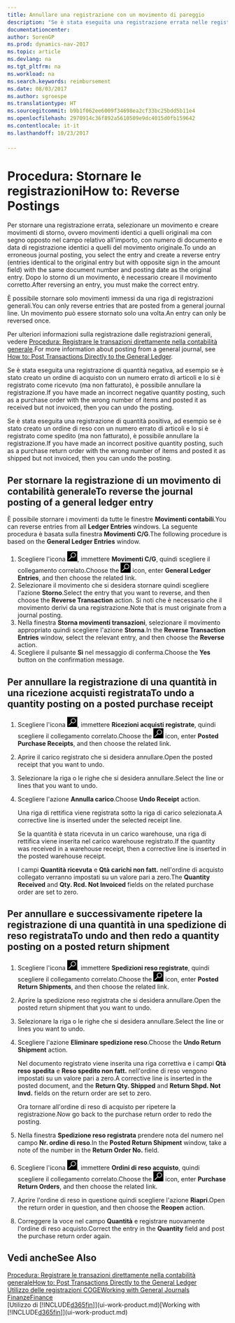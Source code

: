 ```yaml
---
title: Annullare una registrazione con un movimento di pareggio
description: "Se è stata eseguita una registrazione errata nelle registrazioni generali, è possibile utilizzare la funzione Storno per annullare la registrazione con un audit trail corretto."
documentationcenter: 
author: SorenGP
ms.prod: dynamics-nav-2017
ms.topic: article
ms.devlang: na
ms.tgt_pltfrm: na
ms.workload: na
ms.search.keywords: reimbursement
ms.date: 08/03/2017
ms.author: sgroespe
ms.translationtype: HT
ms.sourcegitcommit: b9b1f062ee6009f34698ea2cf33bc25bdd5b11e4
ms.openlocfilehash: 2970914c36f892a5610509e9dc4015d0fb159642
ms.contentlocale: it-it
ms.lasthandoff: 10/23/2017

---
```

# <a name="how-to-reverse-postings"></a><span data-ttu-id="ad76e-103">Procedura: Stornare le registrazioni</span><span class="sxs-lookup"><span data-stu-id="ad76e-103">How to: Reverse Postings</span></span>
<span data-ttu-id="ad76e-104">Per stornare una registrazione errata, selezionare un movimento e creare movimenti di storno, ovvero movimenti identici a quelli originali ma con segno opposto nel campo relativo all'importo, con numero di documento e data di registrazione identici a quelli del movimento originale.</span><span class="sxs-lookup"><span data-stu-id="ad76e-104">To undo an erroneous journal posting, you select the entry and create a reverse entry (entries identical to the original entry but with opposite sign in the amount field) with the same document number and posting date as the original entry.</span></span> <span data-ttu-id="ad76e-105">Dopo lo storno di un movimento, è necessario creare il movimento corretto.</span><span class="sxs-lookup"><span data-stu-id="ad76e-105">After reversing an entry, you must make the correct entry.</span></span>

<span data-ttu-id="ad76e-106">È possibile stornare solo movimenti immessi da una riga di registrazioni generali.</span><span class="sxs-lookup"><span data-stu-id="ad76e-106">You can only reverse entries that are posted from a general journal line.</span></span> <span data-ttu-id="ad76e-107">Un movimento può essere stornato solo una volta.</span><span class="sxs-lookup"><span data-stu-id="ad76e-107">An entry can only be reversed once.</span></span>

<span data-ttu-id="ad76e-108">Per ulteriori informazioni sulla registrazione dalle registrazioni generali, vedere [Procedura: Registrare le transazioni direttamente nella contabilità generale](finance-how-post-transactions-directly.md).</span><span class="sxs-lookup"><span data-stu-id="ad76e-108">For more information about posting from a general journal, see [How to: Post Transactions Directly to the General Ledger](finance-how-post-transactions-directly.md).</span></span>

<span data-ttu-id="ad76e-109">Se è stata eseguita una registrazione di quantità negativa, ad esempio se è stato creato un ordine di acquisto con un numero errato di articoli e lo si è registrato come ricevuto (ma non fatturato), è possibile annullare la registrazione.</span><span class="sxs-lookup"><span data-stu-id="ad76e-109">If you have made an incorrect negative quantity posting, such as a purchase order with the wrong number of items and posted it as received but not invoiced, then you can undo the posting.</span></span>

<span data-ttu-id="ad76e-110">Se è stata eseguita una registrazione di quantità positiva, ad esempio se è stato creato un ordine di reso con un numero errato di articoli e lo si è registrato come spedito (ma non fatturato), è possibile annullare la registrazione.</span><span class="sxs-lookup"><span data-stu-id="ad76e-110">If you have made an incorrect positive quantity posting, such as a purchase return order with the wrong number of items and posted it as shipped but not invoiced, then you can undo the posting.</span></span>   

## <a name="to-reverse-the-journal-posting-of-a-general-ledger-entry"></a><span data-ttu-id="ad76e-111">Per stornare la registrazione di un movimento di contabilità generale</span><span class="sxs-lookup"><span data-stu-id="ad76e-111">To reverse the journal posting of a general ledger entry</span></span>
<span data-ttu-id="ad76e-112">È possibile stornare i movimenti da tutte le finestre **Movimenti contabili**.</span><span class="sxs-lookup"><span data-stu-id="ad76e-112">You can reverse entries from all **Ledger Entries** windows.</span></span> <span data-ttu-id="ad76e-113">La seguente procedura è basata sulla finestra **Movimenti C/G**.</span><span class="sxs-lookup"><span data-stu-id="ad76e-113">The following procedure is based on the **General Ledger Entries** window.</span></span>
1. <span data-ttu-id="ad76e-114">Scegliere l'icona ![Cerca pagina o report](media/ui-search/search_small.png "icona Cerca pagina o report"), immettere **Movimenti C/G**, quindi scegliere il collegamento correlato.</span><span class="sxs-lookup"><span data-stu-id="ad76e-114">Choose the ![Search for Page or Report](media/ui-search/search_small.png "Search for Page or Report icon") icon, enter **General Ledger Entries**, and then choose the related link.</span></span>
2. <span data-ttu-id="ad76e-115">Selezionare il movimento che si desidera stornare quindi scegliere l'azione **Storno**.</span><span class="sxs-lookup"><span data-stu-id="ad76e-115">Select the entry that you want to reverse, and then choose the **Reverse Transaction** action.</span></span> <span data-ttu-id="ad76e-116">Si noti che è necessario che il movimento derivi da una registrazione.</span><span class="sxs-lookup"><span data-stu-id="ad76e-116">Note that is must originate from a journal posting.</span></span>
3. <span data-ttu-id="ad76e-117">Nella finestra **Storna movimenti transazioni**, selezionare il movimento appropriato quindi scegliere l'azione **Storna**.</span><span class="sxs-lookup"><span data-stu-id="ad76e-117">In the **Reverse Transaction Entries** window, select the relevant entry, and then choose the **Reverse** action.</span></span>
4. <span data-ttu-id="ad76e-118">Scegliere il pulsante **Sì** nel messaggio di conferma.</span><span class="sxs-lookup"><span data-stu-id="ad76e-118">Choose the **Yes** button on the confirmation message.</span></span>

## <a name="to-undo-a-quantity-posting-on-a-posted-purchase-receipt"></a><span data-ttu-id="ad76e-119">Per annullare la registrazione di una quantità in una ricezione acquisti registrata</span><span class="sxs-lookup"><span data-stu-id="ad76e-119">To undo a quantity posting on a posted purchase receipt</span></span>  

1.  <span data-ttu-id="ad76e-120">Scegliere l'icona ![Cerca pagina o report](media/ui-search/search_small.png "icona Cerca pagina o report"), immettere **Ricezioni acquisti registrate**, quindi scegliere il collegamento correlato.</span><span class="sxs-lookup"><span data-stu-id="ad76e-120">Choose the ![Search for Page or Report](media/ui-search/search_small.png "Search for Page or Report icon") icon, enter **Posted Purchase Receipts**, and then choose the related link.</span></span>  
2.  <span data-ttu-id="ad76e-121">Aprire il carico registrato che si desidera annullare.</span><span class="sxs-lookup"><span data-stu-id="ad76e-121">Open the posted receipt that you want to undo.</span></span>  
3.  <span data-ttu-id="ad76e-122">Selezionare la riga o le righe che si desidera annullare.</span><span class="sxs-lookup"><span data-stu-id="ad76e-122">Select the line or lines that you want to undo.</span></span>  
4.  <span data-ttu-id="ad76e-123">Scegliere l'azione **Annulla carico**.</span><span class="sxs-lookup"><span data-stu-id="ad76e-123">Choose **Undo Receipt** action.</span></span>

    <span data-ttu-id="ad76e-124">Una riga di rettifica viene registrata sotto la riga di carico selezionata.</span><span class="sxs-lookup"><span data-stu-id="ad76e-124">A corrective line is inserted under the selected receipt line.</span></span>  

    <span data-ttu-id="ad76e-125">Se la quantità è stata ricevuta in un carico warehouse, una riga di rettifica viene inserita nel carico warehouse registrato.</span><span class="sxs-lookup"><span data-stu-id="ad76e-125">If the quantity was received in a warehouse receipt, then a corrective line is inserted in the posted warehouse receipt.</span></span>  

    <span data-ttu-id="ad76e-126">I campi **Quantità ricevuta** e **Qtà carichi non fatt.** nell'ordine di acquisto collegato verranno impostati su un valore pari a zero.</span><span class="sxs-lookup"><span data-stu-id="ad76e-126">The **Quantity Received** and **Qty. Rcd. Not Invoiced** fields on the related purchase order are set to zero.</span></span>

## <a name="to-undo-and-then-redo-a-quantity-posting-on-a-posted-return-shipment"></a><span data-ttu-id="ad76e-127">Per annullare e successivamente ripetere la registrazione di una quantità in una spedizione di reso registrata</span><span class="sxs-lookup"><span data-stu-id="ad76e-127">To undo and then redo a quantity posting on a posted return shipment</span></span>

1.  <span data-ttu-id="ad76e-128">Scegliere l'icona ![Cerca pagina o report](media/ui-search/search_small.png "icona Cerca pagina o report"), immettere **Spedizioni reso registrate**, quindi scegliere il collegamento correlato.</span><span class="sxs-lookup"><span data-stu-id="ad76e-128">Choose the ![Search for Page or Report](media/ui-search/search_small.png "Search for Page or Report icon") icon, enter **Posted Return Shipments**, and then choose the related link.</span></span>  
2.  <span data-ttu-id="ad76e-129">Aprire la spedizione reso registrata che si desidera annullare.</span><span class="sxs-lookup"><span data-stu-id="ad76e-129">Open the posted return shipment that you want to undo.</span></span>
3. <span data-ttu-id="ad76e-130">Selezionare la riga o le righe che si desidera annullare.</span><span class="sxs-lookup"><span data-stu-id="ad76e-130">Select the line or lines you want to undo.</span></span>  

4.  <span data-ttu-id="ad76e-131">Scegliere l'azione **Eliminare spedizione reso**.</span><span class="sxs-lookup"><span data-stu-id="ad76e-131">Choose the **Undo Return Shipment** action.</span></span>  

    <span data-ttu-id="ad76e-132">Nel documento registrato viene inserita una riga correttiva e i campi **Qtà reso spedita** e **Reso spedito non fatt.** nell'ordine di reso vengono impostati su un valore pari a zero.</span><span class="sxs-lookup"><span data-stu-id="ad76e-132">A corrective line is inserted in the posted document, and the **Return Qty. Shipped** and **Return Shpd. Not Invd.** fields on the return order are set to zero.</span></span>  

    <span data-ttu-id="ad76e-133">Ora tornare all'ordine di reso di acquisto per ripetere la registrazione.</span><span class="sxs-lookup"><span data-stu-id="ad76e-133">Now go back to the purchase return order to redo the posting.</span></span>  

5.  <span data-ttu-id="ad76e-134">Nella finestra **Spedizione reso registrata** prendere nota del numero nel campo **Nr. ordine di reso**.</span><span class="sxs-lookup"><span data-stu-id="ad76e-134">In the **Posted Return Shipment** window, take a note of the number in the **Return Order No.**</span></span> <span data-ttu-id="ad76e-135"> </span><span class="sxs-lookup"><span data-stu-id="ad76e-135">field.</span></span>  
6.  <span data-ttu-id="ad76e-136">Scegliere l'icona ![Cerca pagina o report](media/ui-search/search_small.png "icona Cerca pagina o report"), immettere **Ordini di reso acquisto**, quindi scegliere il collegamento correlato.</span><span class="sxs-lookup"><span data-stu-id="ad76e-136">Choose the ![Search for Page or Report](media/ui-search/search_small.png "Search for Page or Report icon") icon, enter **Purchase Return Orders**, and then choose the related link.</span></span>  
7.  <span data-ttu-id="ad76e-137">Aprire l'ordine di reso in questione quindi scegliere l'azione **Riapri**.</span><span class="sxs-lookup"><span data-stu-id="ad76e-137">Open the return order in question, and then choose the **Reopen** action.</span></span>  
8.  <span data-ttu-id="ad76e-138">Correggere la voce nel campo **Quantità** e registrare nuovamente l'ordine di reso acquisto.</span><span class="sxs-lookup"><span data-stu-id="ad76e-138">Correct the entry in the **Quantity** field and post the purchase return order again.</span></span>  

## <a name="see-also"></a><span data-ttu-id="ad76e-139">Vedi anche</span><span class="sxs-lookup"><span data-stu-id="ad76e-139">See Also</span></span>
[<span data-ttu-id="ad76e-140">Procedura: Registrare le transazioni direttamente nella contabilità generale</span><span class="sxs-lookup"><span data-stu-id="ad76e-140">How to: Post Transactions Directly to the General Ledger</span></span>](finance-how-post-transactions-directly.md)  
[<span data-ttu-id="ad76e-141">Utilizzo delle registrazioni COGE</span><span class="sxs-lookup"><span data-stu-id="ad76e-141">Working with General Journals</span></span>](ui-work-general-journals.md)  
[<span data-ttu-id="ad76e-142">Finanze</span><span class="sxs-lookup"><span data-stu-id="ad76e-142">Finance</span></span>](finance.md)  
<span data-ttu-id="ad76e-143">[Utilizzo di [!INCLUDE[d365fin](includes/d365fin_md.md)]](ui-work-product.md)</span><span class="sxs-lookup"><span data-stu-id="ad76e-143">[Working with [!INCLUDE[d365fin](includes/d365fin_md.md)]](ui-work-product.md)</span></span>  

